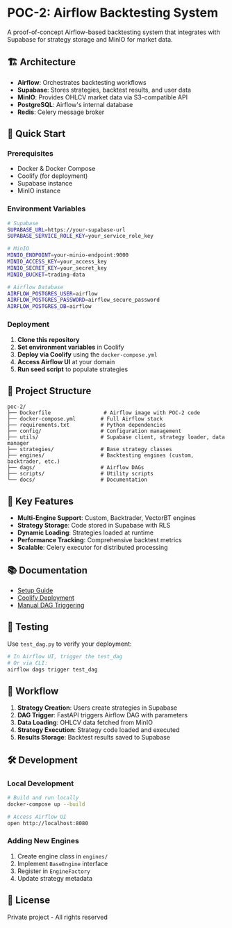 # POC-2: Airflow Backtesting System

A proof-of-concept Airflow-based backtesting system that integrates with Supabase for strategy storage and MinIO for market data.

## 🏗️ Architecture

- **Airflow**: Orchestrates backtesting workflows
- **Supabase**: Stores strategies, backtest results, and user data
- **MinIO**: Provides OHLCV market data via S3-compatible API
- **PostgreSQL**: Airflow's internal database
- **Redis**: Celery message broker

## 🚀 Quick Start

### Prerequisites

- Docker & Docker Compose
- Coolify (for deployment)
- Supabase instance
- MinIO instance

### Environment Variables

```bash
# Supabase
SUPABASE_URL=https://your-supabase-url
SUPABASE_SERVICE_ROLE_KEY=your_service_role_key

# MinIO
MINIO_ENDPOINT=your-minio-endpoint:9000
MINIO_ACCESS_KEY=your_access_key
MINIO_SECRET_KEY=your_secret_key
MINIO_BUCKET=trading-data

# Airflow Database
AIRFLOW_POSTGRES_USER=airflow
AIRFLOW_POSTGRES_PASSWORD=airflow_secure_password
AIRFLOW_POSTGRES_DB=airflow
```

### Deployment

1. **Clone this repository**
2. **Set environment variables** in Coolify
3. **Deploy via Coolify** using the `docker-compose.yml`
4. **Access Airflow UI** at your domain
5. **Run seed script** to populate strategies

## 📁 Project Structure

```
poc-2/
├── Dockerfile                 # Airflow image with POC-2 code
├── docker-compose.yml        # Full Airflow stack
├── requirements.txt          # Python dependencies
├── config/                   # Configuration management
├── utils/                    # Supabase client, strategy loader, data manager
├── strategies/               # Base strategy classes
├── engines/                  # Backtesting engines (custom, backtrader, etc.)
├── dags/                     # Airflow DAGs
├── scripts/                  # Utility scripts
└── docs/                     # Documentation
```

## 🔧 Key Features

- **Multi-Engine Support**: Custom, Backtrader, VectorBT engines
- **Strategy Storage**: Code stored in Supabase with RLS
- **Dynamic Loading**: Strategies loaded at runtime
- **Performance Tracking**: Comprehensive backtest metrics
- **Scalable**: Celery executor for distributed processing

## 📚 Documentation

- [Setup Guide](docs/setup.md)
- [Coolify Deployment](docs/coolify_deployment.md)
- [Manual DAG Triggering](docs/manual_trigger.md)

## 🧪 Testing

Use `test_dag.py` to verify your deployment:

```bash
# In Airflow UI, trigger the test_dag
# Or via CLI:
airflow dags trigger test_dag
```

## 🔄 Workflow

1. **Strategy Creation**: Users create strategies in Supabase
2. **DAG Trigger**: FastAPI triggers Airflow DAG with parameters
3. **Data Loading**: OHLCV data fetched from MinIO
4. **Strategy Execution**: Strategy code loaded and executed
5. **Results Storage**: Backtest results saved to Supabase

## 🛠️ Development

### Local Development

```bash
# Build and run locally
docker-compose up --build

# Access Airflow UI
open http://localhost:8080
```

### Adding New Engines

1. Create engine class in `engines/`
2. Implement `BaseEngine` interface
3. Register in `EngineFactory`
4. Update strategy metadata

## 📝 License

Private project - All rights reserved
